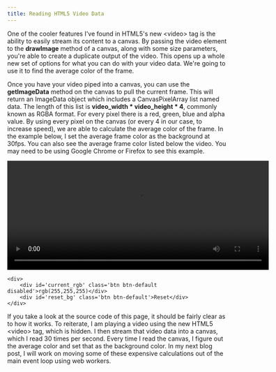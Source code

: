 ```yaml
---
title: Reading HTML5 Video Data
---
```


One of the cooler features I've found in HTML5&#39;s new &#60;video&#62; tag is the ability to easily stream its content to a canvas. By passing the video element to the **drawImage** method of a canvas, along with some size parameters, you're able to create a duplicate output of the video. This opens up a whole new set of options for what you can do with your video data. We're going to use it to find the average color of the frame.

Once you have your video piped into a canvas, you can use the **getImageData** method on the canvas to pull the current frame. This will return an ImageData object which includes a CanvasPixelArray list named data. The length of this list is **video_width * video_height * 4**, commonly known as RGBA format. For every pixel there is a red, green, blue and alpha value. By using every pixel on the canvas (or every 4 in our case, to increase speed), we are able to calculate the average color of the frame. In the example below, I set the average frame color as the background at 30fps. You can also see the average frame color listed below the video. You may need to be using Google Chrome or Firefox to see this example.

<div class='text-center'>
	<video id='my_video' height='250' width='600' controls loop>
		<source src='/static/resources/cars2.webm' type='video/webm'/>
	</video>
	<canvas id='my_canvas' style='display:none'></canvas>
	
	<div>
		<div id='current_rgb' class='btn btn-default disabled'>rgb(255,255,255)</div>
		<div id='reset_bg' class='btn btn-default'>Reset</div>
	</div>
</div>

If you take a look at the source code of this page, it should be fairly clear as to how it works. To reiterate, I am playing a video using the new HTML5 &#60;video&#62; tag, which is hidden. I then stream that video data into a canvas, which I read 30 times per second. Every time I read the canvas, I figure out the average color and set that as the background color. In my next blog post, I will work on moving some of these expensive calculations out of the main event loop using web workers.

<script>
	
	// Main elements
	var body = document.getElementsByTagName('body')[0];
	var current_rgb = document.getElementById('current_rgb');
	var my_video = document.getElementById('my_video');
	var my_canvas = document.getElementById('my_canvas');
	var my_canvas_context = my_canvas.getContext('2d');
	
	var update_bg = function(){
		
		// If the video isn't playing, don't loop
		if(my_video.paused || my_video.ended){
			return false;
		}
		
		// Draw the current frame of the video onto the hidden canvas
		my_canvas_context.drawImage(my_video, 0, 0, my_video.width/2, my_video.height/2);
		
		// Pull the image data from the canvas
		var frame_data = my_canvas_context.getImageData(0, 0, my_video.width/2, my_video.height/2).data;
		
		// Get the length of the data, divide that by 4 to get the number of pixels
		// then divide that by 4 again so we check the color of every 4th pixel
		var frame_data_length = (frame_data.length / 4) / 4;
		
		// Loop through the raw image data, adding the rgb of every 4th pixel to rgb_sums
		var pixel_count = 0;
		var rgb_sums = [0, 0, 0];
		for(var i = 0; i < frame_data_length; i += 4){
			rgb_sums[0] += frame_data[i*4];
			rgb_sums[1] += frame_data[i*4+1];
			rgb_sums[2] += frame_data[i*4+2];
			pixel_count++;
		}
		
		// Average the rgb sums to get the average color of the frame in rgb
		rgb_sums[0] = Math.floor(rgb_sums[0]/pixel_count);
		rgb_sums[1] = Math.floor(rgb_sums[1]/pixel_count);
		rgb_sums[2] = Math.floor(rgb_sums[2]/pixel_count);
		
		// Set the background color to the new color
		var new_rgb = 'rgb(' + rgb_sums.join(',') + ')';
		body.style.background = new_rgb;
		
		// Update the rgb label
		current_rgb.innerHTML = new_rgb;
		
		// Repeat every 1/10th of a second
		setTimeout(update_bg, 100);
	}
	
	var init = function(){
		// Update the size of the canvas to match the video
		my_canvas.width = my_video.width/2;
		my_canvas.height = my_video.height/2;
		
		// Start updating the bg color
		update_bg();
	}
	
	my_video.addEventListener('play', init);
	
	document.getElementById('reset_bg').onclick = function(){
		document.getElementsByTagName('body')[0].style.background = '#fff';
	}

</script>

